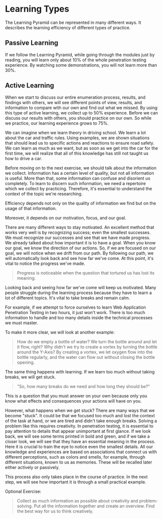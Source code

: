 # Learning Types
The Learning Pyramid can be represented in many different ways. It describes the learning efficiency of different types of practice.

## Passive Learning

If we follow the Learning Pyramid, while going through the modules just by reading, you will learn only about 10% of the whole penetration testing experience. By watching some demonstrations, you will not learn more than 30%.

## Active Learning

When we start to discuss our entire enumeration process, results, and findings with others, we will see different points of view, results, and information to compare with our own and find out what we missed. By using this type of active learning, we collect up to 50% experience. Before we can discuss our results with others, you should practice on our own. So while we practice, our learning experience grows to 75%.

We can imagine when we learn theory in driving school. We learn a lot about the car and traffic rules. Using examples, we are shown situations that should lead us to specific actions and reactions to ensure road safety. We can learn as much as we want, but as soon as we get into the car for the first time, we will realize that all of this knowledge has still not taught us how to drive a car.

Before moving on to the next exercise, we should talk about the information we collect. Information has a certain level of quality, but not all information is useful. More than that, some information can confuse and disorient us completely. To learn to discern such information, we need a repertoire which we collect by practicing. Therefore, it's essential to understand the context of the topic we're researching.

Efficiency depends not only on the quality of information we find but on the usage of that information.

Moreover, it depends on our motivation, focus, and our goal.

There are many different ways to stay motivated. An excellent method that works very well is by recognizing success; even the smallest successes. We must recognize our successes and see that we have made progress. We already talked about how important it is to have a goal. When you know our goal, we know the direction of our actions. So, if we are focused on our goal, we will notice when we drift from our path. By following our path, we will automatically look back and see how far we've come. At this point, it's vital to notice the progress we've made.

> Progress is noticeable when the question that tortured us has lost its meaning.

Looking back and seeing how far we've come will keep us motivated. Many people struggle during the learning process because they have to learn a lot of different topics. It's vital to take breaks and remain calm.

For example, if we attempt to force ourselves to learn Web Application Penetration Testing in two hours, it just won't work. There is too much information to handle and too many details inside the technical processes we must master.

To make it more clear, we will look at another example:

>How do we empty a bottle of water? We turn the bottle around and let it flow, right? 
> Why didn't we try to create a vortex by turning the bottle around the Y-Axis?
> By creating a vortex, we let oxygen flow into the bottle regularly, and the water can flow out without closing the bottle opening.

The same thing happens with learning. If we learn too much without taking breaks, we will get stuck.

> "So, how many breaks do we need and how long they should be?"

This is a question that you must answer on your own because only you know what effects and consequences your actions will have on you.

However, what happens when we get stuck? There are many ways that we become "stuck". It could be that we focused too much and lost the context of the task at hand, or we are tired and didn't take enough breaks. Solving a problem like this requires creativity. In penetration testing, it is essential to pay attention to details that appear unimportant at first glance. If we look back, we will see some terms printed in bold and green, and if we take a closer look, we will see that they have an essential meaning in the process. Here it is crucial to train the eye to notice even the smallest details. All our knowledge and experiences are based on associations that connect us with different perceptions, such as colors and smells, for example, through different situations, known to us as memories. These will be recalled later either actively or passively.

This process also only takes place in the course of practice. In the next step, we will see how important it is through a small practical example.

Optional Exercise:

> Collect as much information as possible about creativity and problem-solving. Put all the information together and create an overview. Find the best way for us to think creatively.

